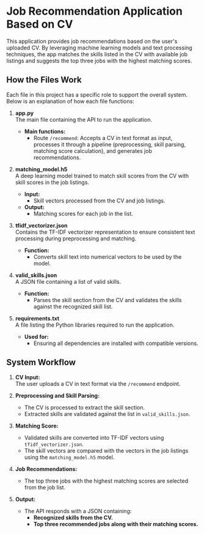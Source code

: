 # Job Recommendation Application Based on CV

This application provides job recommendations based on the user's uploaded CV. By leveraging machine learning models and text processing techniques, the app matches the skills listed in the CV with available job listings and suggests the top three jobs with the highest matching scores.

## How the Files Work
Each file in this project has a specific role to support the overall system. Below is an explanation of how each file functions:

1. **app.py**  
   The main file containing the API to run the application.  
   - **Main functions:**  
     - Route `/recommend`: Accepts a CV in text format as input, processes it through a pipeline (preprocessing, skill parsing, matching score calculation), and generates job recommendations.

2. **matching_model.h5**  
   A deep learning model trained to match skill scores from the CV with skill scores in the job listings.  
   - **Input:**  
     - Skill vectors processed from the CV and job listings.  
   - **Output:**  
     - Matching scores for each job in the list.  

3. **tfidf_vectorizer.json**  
   Contains the TF-IDF vectorizer representation to ensure consistent text processing during preprocessing and matching.  
   - **Function:**  
     - Converts skill text into numerical vectors to be used by the model.  

4. **valid_skills.json**  
   A JSON file containing a list of valid skills.  
   - **Function:**  
     - Parses the skill section from the CV and validates the skills against the recognized skill list.  

5. **requirements.txt**  
   A file listing the Python libraries required to run the application.  
   - **Used for:**  
     - Ensuring all dependencies are installed with compatible versions.

## System Workflow
1. **CV Input:**  
   The user uploads a CV in text format via the `/recommend` endpoint.  

2. **Preprocessing and Skill Parsing:**  
   - The CV is processed to extract the skill section.  
   - Extracted skills are validated against the list in `valid_skills.json`.  

3. **Matching Score:**  
   - Validated skills are converted into TF-IDF vectors using `tfidf_vectorizer.json`.  
   - The skill vectors are compared with the vectors in the job listings using the `matching_model.h5` model.  

4. **Job Recommendations:**  
   - The top three jobs with the highest matching scores are selected from the job list.  

5. **Output:**  
   - The API responds with a JSON containing:  
     - **Recognized skills from the CV.**  
     - **Top three recommended jobs along with their matching scores.**
